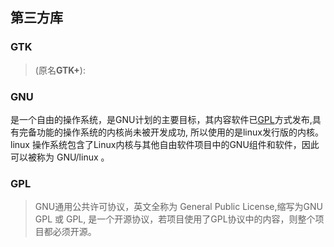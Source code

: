 <top>

## 第三方库

### GTK

> (原名**GTK+**):

### GNU

是一个自由的操作系统，是GNU计划的主要目标，其内容软件已[GPL](123213)方式发布,具有完备功能的操作系统的内核尚未被开发成功, 所以使用的是linux发行版的内核。linux 操作系统包含了Linux内核与其他自由软件项目中的GNU组件和软件，因此可以被称为 GNU/linux 。

### GPL

> GNU通用公共许可协议，英文全称为 General Public License,缩写为GNU GPL 或 GPL, 是一个开源协议，若项目使用了GPL协议中的内容，则整个项目都必须开源。
 